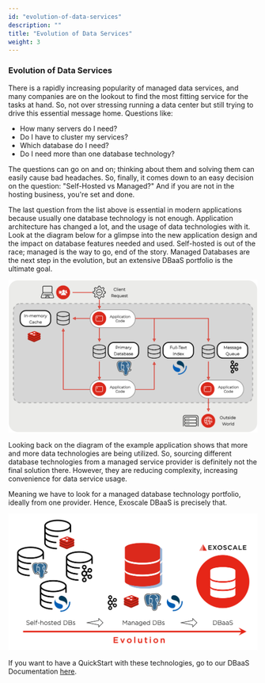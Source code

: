 ```yaml
---
id: "evolution-of-data-services"
description: ""
title: "Evolution of Data Services"
weight: 3
---
```


### Evolution of Data Services

There is a rapidly increasing popularity of managed data services, and many companies are on the lookout to find the most fitting service for the tasks at hand. So, not over stressing running a data center but still trying to drive this essential message home. Questions like:

- How many servers do I need?
- Do I have to cluster my services?
- Which database do I need?
- Do I need more than one database technology?

The questions can go on and on; thinking about them and solving them can easily cause bad headaches. So, finally, it comes down to an easy decision on the question: "Self-Hosted vs Managed?" And if you are not in the hosting business, you're set and done.

The last question from the list above is essential in modern applications because usually one database technology is not enough. Application architecture has changed a lot, and the usage of data technologies with it. Look at the diagram below for a glimpse into the new application design and the impact on database features needed and used. Self-hosted is out of the race; managed is the way to go, end of the story. Managed Databases are the next step in the evolution, but an extensive DBaaS portfolio is the ultimate goal.

![scenario](scenario.png) 

Looking back on the diagram of the example application shows that more and more data technologies are being utilized. So, sourcing different database technologies from a managed service provider is definitely not the final solution there. However, they are reducing complexity, increasing convenience for data service usage.

Meaning we have to look for a managed database technology portfolio, ideally from one provider. Hence, Exoscale DBaaS is precisely that.

![evolution](evolution.png) 

If you want to have a QuickStart with these technologies, go to our DBaaS Documentation [here](https://community.exoscale.com/documentation/dbaas/quick-start/).